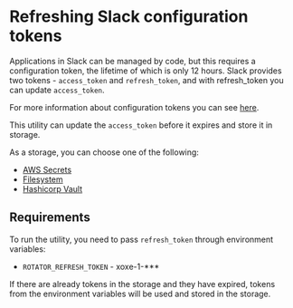 # Refreshing Slack configuration tokens

Applications in Slack can be managed by code, but this requires a configuration token, the lifetime of which is only 12 hours.
Slack provides two tokens - `access_token` and `refresh_token`, and with refresh_token you can update `access_token`.

For more information about configuration tokens you can see [here](https://api.slack.com/authentication/config-tokens).

This utility can update the `access_token` before it expires and store it in storage.

As a storage, you can choose one of the following:
- [AWS Secrets](internal/storage/awssecrets)
- [Filesystem](internal/storage/fs)
- [Hashicorp Vault](internal/storage/vault)

## Requirements
To run the utility, you need to pass `refresh_token` through environment variables:
- `ROTATOR_REFRESH_TOKEN` - xoxe-1-***

If there are already tokens in the storage and they have expired, tokens from the environment variables will be used and stored in the storage.
